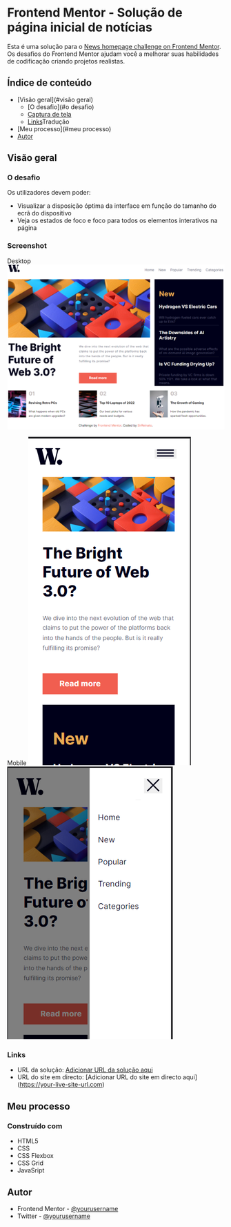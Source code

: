 # Frontend Mentor - Solução de página inicial de notícias

Esta é uma solução para o [News homepage challenge on Frontend Mentor](https://www.frontendmentor.io/challenges/news-homepage-H6SWTa1MFl). Os desafios do Frontend Mentor ajudam você a melhorar suas habilidades de codificação criando projetos realistas. 

## Índice de conteúdo

- [Visão geral](#visão geral)
  - [O desafio](#o desafio)
  - [Captura de tela](#screenshot)
  - [Links](#links)Tradução
- [Meu processo](#meu processo)
- [Autor](#autor)


## Visão geral

### O desafio

Os utilizadores devem poder:

- Visualizar a disposição óptima da interface em função do tamanho do ecrã do dispositivo
- Veja os estados de foco e foco para todos os elementos interativos na página

### Screenshot

Desktop
![](./assets/screenshot/Captura%20de%20tela%201.png)

Mobile
![](./assets/screenshot/mobile1.png)
![](./assets/screenshot/mobeli%202.png)



### Links

- URL da solução: [Adicionar URL da solução aqui](https://your-solution-url.com)
- URL do site em directo: [Adicionar URL do site em directo aqui] (https://your-live-site-url.com)

## Meu processo

### Construído com

- HTML5
- CSS 
- CSS Flexbox
- CSS Grid
- JavaSript

## Autor

- Frontend Mentor - [@yourusername](https://www.frontendmentor.io/profile/yourusername)
- Twitter - [@yourusername](https://www.twitter.com/yourusername)

